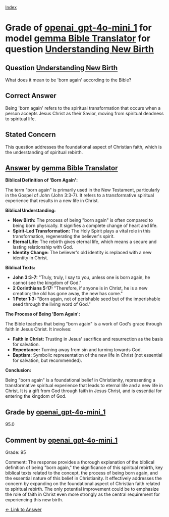 
[Index](../../../../index.md)
# Grade of [openai_gpt-4o-mini_1](../../../grading_models/openai_gpt-4o-mini_1.md) for model [gemma Bible Translator](../../../answering_models/gemma_Bible_Translator.md) for question [Understanding New Birth](../../../questions/Understanding_New_Birth.md)

## Question [Understanding New Birth](../../../questions/Understanding_New_Birth.md)
What does it mean to be 'born again' according to the Bible?

## Correct Answer
Being 'born again' refers to the spiritual transformation that occurs when a person accepts Jesus Christ as their Savior, moving from spiritual deadness to spiritual life.

## Stated Concern
This question addresses the foundational aspect of Christian faith, which is the understanding of spiritual rebirth.

## [Answer](../Understanding_New_Birth.md) by [gemma Bible Translator](../../../answering_models/gemma_Bible_Translator.md)
**Biblical Definition of 'Born Again':**

The term "born again" is primarily used in the New Testament, particularly in the Gospel of John (John 3:3-7). It refers to a transformative spiritual experience that results in a new life in Christ.

**Biblical Understanding:**

* **New Birth:** The process of being "born again" is often compared to being born physically. It signifies a complete change of heart and life.
* **Spirit-Led Transformation:** The Holy Spirit plays a vital role in this transformation, regenerating the believer's spirit.
* **Eternal Life:** The rebirth gives eternal life, which means a secure and lasting relationship with God.
* **Identity Change:** The believer's old identity is replaced with a new identity in Christ.

**Biblical Texts:**

* **John 3:3-7:** "Truly, truly, I say to you, unless one is born again, he cannot see the kingdom of God."
* **2 Corinthians 5:17:** "Therefore, if anyone is in Christ, he is a new creation; the old has gone away, the new has come."
* **1 Peter 1:3:** "Born again, not of perishable seed but of the imperishable seed through the living word of God."

**The Process of Being 'Born Again':**

The Bible teaches that being "born again" is a work of God's grace through faith in Jesus Christ. It involves:

* **Faith in Christ:** Trusting in Jesus' sacrifice and resurrection as the basis for salvation.
* **Repentance:** Turning away from sin and turning towards God.
* **Baptism:** Symbolic representation of the new life in Christ (not essential for salvation, but recommended).

**Conclusion:**

Being "born again" is a foundational belief in Christianity, representing a transformative spiritual experience that leads to eternal life and a new life in Christ. It is a gift from God through faith in Jesus Christ, and is essential for entering the kingdom of God.

## Grade by [openai_gpt-4o-mini_1](../../../grading_models/openai_gpt-4o-mini_1.md)
95.0

## Comment by [openai_gpt-4o-mini_1](../../../grading_models/openai_gpt-4o-mini_1.md)
Grade: 95

Comment: The response provides a thorough explanation of the biblical definition of being "born again," the significance of this spiritual rebirth, key biblical texts related to the concept, the process of being born again, and the essential nature of this belief in Christianity. It effectively addresses the concern by expanding on the foundational aspect of Christian faith related to spiritual rebirth. The only potential improvement could be to emphasize the role of faith in Christ even more strongly as the central requirement for experiencing this new birth.

[&lt;- Link to Answer](../Understanding_New_Birth.md)
